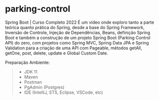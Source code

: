 # parking-control

Spring Boot | Curso Completo 2022
É um vídeo onde exploro tanto a parte teórica quanto prática do Spring, desde a base do Spring Framework, Inversão de Controle, 
Injeção de Dependências, Beans, definição Spring Boot e também a construção de um projeto Spring Boot (Parking Control API) do zero, 
com projetos como Spring MVC, Spring Data JPA e Spring Validation para a criação de uma API com Pageable, métodos getAll, getOne, post, delete, update e Global Custom Date.

Preparação Ambiente:
>- JDK 11
>- Maven
>- Postman
>- PgAdmin (Postgres)
>- IDE (IntelliJ, STS, Eclipse, VSCode, etc)
